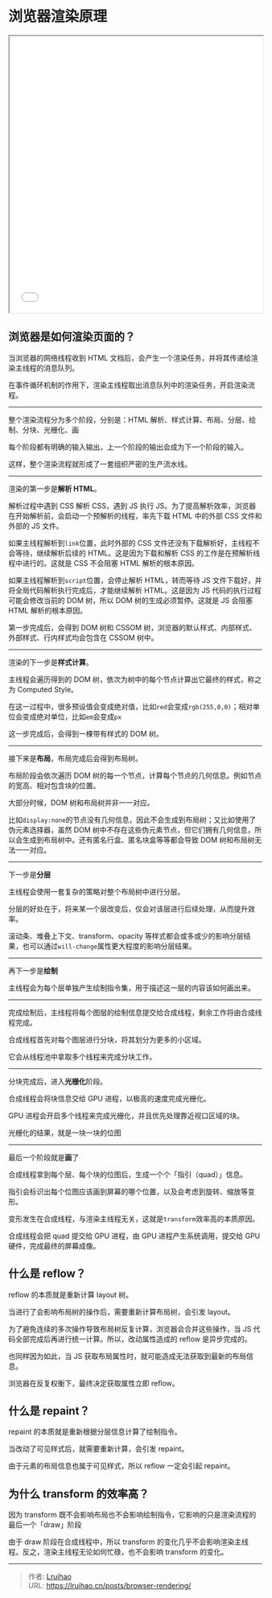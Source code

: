 # 浏览器渲染原理


<iframe src="files/browser-rendering.pdf" width="100%" height="550"></iframe>

## 浏览器是如何渲染页面的？

当浏览器的网络线程收到 HTML 文档后，会产生一个渲染任务，并将其传递给渲染主线程的消息队列。

在事件循环机制的作用下，渲染主线程取出消息队列中的渲染任务，开启渲染流程。

---

整个渲染流程分为多个阶段，分别是：HTML 解析、样式计算、布局、分层、绘制、分块、光栅化、画

每个阶段都有明确的输入输出，上一个阶段的输出会成为下一个阶段的输入。

这样，整个渲染流程就形成了一套组织严密的生产流水线。

---

渲染的第一步是**解析 HTML**。

解析过程中遇到 CSS 解析 CSS，遇到 JS 执行 JS。为了提高解析效率，浏览器在开始解析前，会启动一个预解析的线程，率先下载 HTML 中的外部 CSS 文件和 外部的 JS 文件。

如果主线程解析到`link`位置，此时外部的 CSS 文件还没有下载解析好，主线程不会等待，继续解析后续的 HTML。这是因为下载和解析 CSS 的工作是在预解析线程中进行的。这就是 CSS 不会阻塞 HTML 解析的根本原因。

如果主线程解析到`script`位置，会停止解析 HTML，转而等待 JS 文件下载好，并将全局代码解析执行完成后，才能继续解析 HTML。这是因为 JS 代码的执行过程可能会修改当前的 DOM 树，所以 DOM 树的生成必须暂停。这就是 JS 会阻塞 HTML 解析的根本原因。

第一步完成后，会得到 DOM 树和 CSSOM 树，浏览器的默认样式、内部样式、外部样式、行内样式均会包含在 CSSOM 树中。

---

渲染的下一步是**样式计算**。

主线程会遍历得到的 DOM 树，依次为树中的每个节点计算出它最终的样式，称之为 Computed Style。

在这一过程中，很多预设值会变成绝对值，比如`red`会变成`rgb(255,0,0)`；相对单位会变成绝对单位，比如`em`会变成`px`

这一步完成后，会得到一棵带有样式的 DOM 树。

---

接下来是**布局**，布局完成后会得到布局树。

布局阶段会依次遍历 DOM 树的每一个节点，计算每个节点的几何信息。例如节点的宽高、相对包含块的位置。

大部分时候，DOM 树和布局树并非一一对应。

比如`display:none`的节点没有几何信息，因此不会生成到布局树；又比如使用了伪元素选择器，虽然 DOM 树中不存在这些伪元素节点，但它们拥有几何信息，所以会生成到布局树中。还有匿名行盒、匿名块盒等等都会导致 DOM 树和布局树无法一一对应。

---

下一步是**分层**

主线程会使用一套复杂的策略对整个布局树中进行分层。

分层的好处在于，将来某一个层改变后，仅会对该层进行后续处理，从而提升效率。

滚动条、堆叠上下文、transform、opacity 等样式都会或多或少的影响分层结果，也可以通过`will-change`属性更大程度的影响分层结果。

---

再下一步是**绘制**

主线程会为每个层单独产生绘制指令集，用于描述这一层的内容该如何画出来。

---

完成绘制后，主线程将每个图层的绘制信息提交给合成线程，剩余工作将由合成线程完成。

合成线程首先对每个图层进行分块，将其划分为更多的小区域。

它会从线程池中拿取多个线程来完成分块工作。

---

分块完成后，进入**光栅化**阶段。

合成线程会将块信息交给 GPU 进程，以极高的速度完成光栅化。

GPU 进程会开启多个线程来完成光栅化，并且优先处理靠近视口区域的块。

光栅化的结果，就是一块一块的位图

---

最后一个阶段就是**画**了

合成线程拿到每个层、每个块的位图后，生成一个个「指引（quad）」信息。

指引会标识出每个位图应该画到屏幕的哪个位置，以及会考虑到旋转、缩放等变形。

变形发生在合成线程，与渲染主线程无关，这就是`transform`效率高的本质原因。

合成线程会把 quad 提交给 GPU 进程，由 GPU 进程产生系统调用，提交给 GPU 硬件，完成最终的屏幕成像。

## 什么是 reflow？

reflow 的本质就是重新计算 layout 树。

当进行了会影响布局树的操作后，需要重新计算布局树，会引发 layout。

为了避免连续的多次操作导致布局树反复计算，浏览器会合并这些操作，当 JS 代码全部完成后再进行统一计算。所以，改动属性造成的 reflow 是异步完成的。

也同样因为如此，当 JS 获取布局属性时，就可能造成无法获取到最新的布局信息。

浏览器在反复权衡下，最终决定获取属性立即 reflow。

## 什么是 repaint？

repaint 的本质就是重新根据分层信息计算了绘制指令。

当改动了可见样式后，就需要重新计算，会引发 repaint。

由于元素的布局信息也属于可见样式，所以 reflow 一定会引起 repaint。

## 为什么 transform 的效率高？

因为 transform 既不会影响布局也不会影响绘制指令，它影响的只是渲染流程的最后一个「draw」阶段

由于 draw 阶段在合成线程中，所以 transform 的变化几乎不会影响渲染主线程。反之，渲染主线程无论如何忙碌，也不会影响 transform 的变化。


---

> 作者: [Lruihao](https://github.com/Lruihao)  
> URL: https://lruihao.cn/posts/browser-rendering/  

